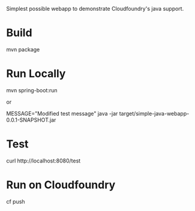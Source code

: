 Simplest possible webapp to demonstrate Cloudfoundry's java support. 

Build
=====
mvn package

Run Locally
===========
mvn spring-boot:run

or

MESSAGE="Modified test message" java -jar target/simple-java-webapp-0.0.1-SNAPSHOT.jar

Test
====
curl http://localhost:8080/test

Run on Cloudfoundry
===================
cf push

